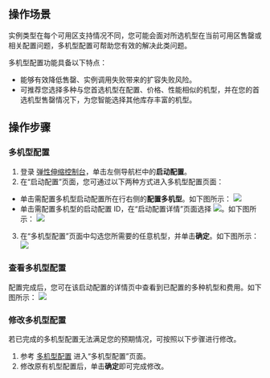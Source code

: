 ## 操作场景
实例类型在每个可用区支持情况不同，您可能会面对所选机型在当前可用区售罄或相关配置问题，多机型配置可帮助您有效的解决此类问题。

多机型配置功能具备以下特点：
- 能够有效降低售罄、实例调用失败带来的扩容失败风险。
- 可推荐您选择多种与您首选机型在配置、价格、性能相似的机型，并在您的首选机型售罄情况下，为您智能选择其他库存丰富的机型。




## 操作步骤


### 多机型配置[](id:moreConfig)
1. 登录 [弹性伸缩控制台](https://console.cloud.tencent.com/autoscaling/group)，单击左侧导航栏中的**启动配置**。
2. 在“启动配置”页面，您可通过以下两种方式进入多机型配置页面：
 - 单击需配置多机型启动配置所在行右侧的**配置多机型**。如下图所示：
![](https://main.qcloudimg.com/raw/88731833cbe149e795ba6e31ab1adac9.png)
 - 单击需配置多机型的启动配置 ID，在“启动配置详情”页面选择 <img src="https://main.qcloudimg.com/raw/4841acef2ca922eee6b7917934ddded9.png" >。如下图所示：
![](https://main.qcloudimg.com/raw/232f46593caabce60fe410da514ed101.png)
3. 在“多机型配置”页面中勾选您所需要的任意机型，并单击**确定**。如下图所示：
![](https://qcloudimg.tencent-cloud.cn/raw/152ee924552d74e28f464fd83f98033d.png)
 
### 查看多机型配置
配置完成后，您可在该启动配置的详情页中查看到已配置的多种机型和费用。如下图所示：
![](https://main.qcloudimg.com/raw/7589936dda65fdc970ca6b12e9860b76.png)
 
### 修改多机型配置
 若已完成的多机型配置无法满足您的预期情况，可按照以下步骤进行修改。
 1. 参考 [多机型配置](#moreConfig) 进入“多机型配置”页面。
 2. 修改原有机型配置后，单击**确定**即可完成修改。


